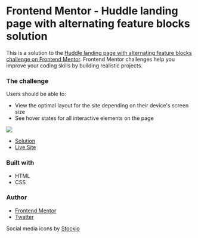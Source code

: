 # Frontend Mentor - Huddle landing page with alternating feature blocks solution

This is a solution to the [Huddle landing page with alternating feature blocks challenge on Frontend Mentor](https://www.frontendmentor.io/challenges/huddle-landing-page-with-alternating-feature-blocks-5ca5f5981e82137ec91a5100). Frontend Mentor challenges help you improve your coding skills by building realistic projects. 

### The challenge

Users should be able to:

- View the optimal layout for the site depending on their device's screen size
- See hover states for all interactive elements on the page

![](./screenshot.jpg)


- [Solution](https://your-solution-url.com)
- [Live Site](https://your-live-site-url.com)

### Built with

- HTML
- CSS

### Author

- [Frontend Mentor](https://www.frontendmentor.io/profile/lspacka)
- [Twatter](https://x.com/lspacka)

Social media icons by [Stockio](https://www.flaticon.com/authors/stockio)